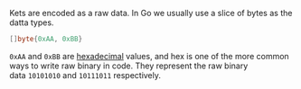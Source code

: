 Kets are encoded as a raw data. In Go we usually use a slice of bytes as the datta types. 
```go
[]byte{0xAA, 0xBB}
```
`0xAA` and `0xBB` are [hexadecimal](https://en.wikipedia.org/wiki/Hexadecimal) values, and hex is one of the more common ways to write raw binary in code. They represent the raw binary data `10101010` and `10111011` respectively.